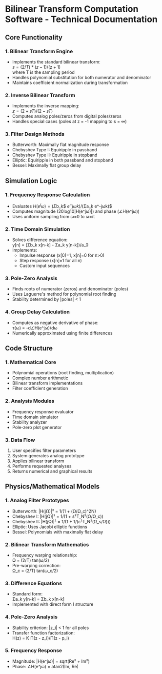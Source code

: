 # Bilinear Transform Computation Software - Technical Documentation

## Core Functionality

### 1. Bilinear Transform Engine
- Implements the standard bilinear transform:  
  $s = (2/T)*(z-1)/(z+1)$  
  where T is the sampling period
- Handles polynomial substitution for both numerator and denominator
- Maintains coefficient normalization during transformation

### 2. Inverse Bilinear Transform
- Implements the inverse mapping:  
  $z = (2+sT)/(2-sT)$
- Computes analog poles/zeros from digital poles/zeros
- Handles special cases (poles at z = -1 mapping to s = ∞)

### 3. Filter Design Methods
- Butterworth: Maximally flat magnitude response
- Chebyshev Type I: Equiripple in passband
- Chebyshev Type II: Equiripple in stopband
- Elliptic: Equiripple in both passband and stopband
- Bessel: Maximally flat group delay

## Simulation Logic

### 1. Frequency Response Calculation
- Evaluates $H(e^jω) = (Σ$b_k$ $e^-jωk$)/(Σa_k e^-jωk)$
- Computes magnitude (20log10|H(e^jω)|) and phase (∠H(e^jω))
- Uses uniform sampling from ω=0 to ω=π

### 2. Time Domain Simulation
- Solves difference equation:  
  y[n] = (Σb_k x[n-k] - Σa_k y[n-k])/a_0
- Implements:
  - Impulse response (x[0]=1, x[n]=0 for n>0)
  - Step response (x[n]=1 for all n)
  - Custom input sequences

### 3. Pole-Zero Analysis
- Finds roots of numerator (zeros) and denominator (poles)
- Uses Laguerre's method for polynomial root finding
- Stability determined by |poles| < 1

### 4. Group Delay Calculation
- Computes as negative derivative of phase:  
  τ(ω) = -d∠H(e^jω)/dω
- Numerically approximated using finite differences

## Code Structure

### 1. Mathematical Core
- Polynomial operations (root finding, multiplication)
- Complex number arithmetic
- Bilinear transform implementations
- Filter coefficient generation

### 2. Analysis Modules
- Frequency response evaluator
- Time domain simulator
- Stability analyzer
- Pole-zero plot generator

### 3. Data Flow
1. User specifies filter parameters
2. System generates analog prototype
3. Applies bilinear transform
4. Performs requested analyses
5. Returns numerical and graphical results

## Physics/Mathematical Models

### 1. Analog Filter Prototypes
- Butterworth: |H(jΩ)|² = 1/(1 + (Ω/Ω_c)^2N)
- Chebyshev I: |H(jΩ)|² = 1/(1 + ε²T_N²(Ω/Ω_c))
- Chebyshev II: |H(jΩ)|² = 1/(1 + 1/(ε²T_N²(Ω_s/Ω)))
- Elliptic: Uses Jacobi elliptic functions
- Bessel: Polynomials with maximally flat delay

### 2. Bilinear Transform Mathematics
- Frequency warping relationship:  
  Ω = (2/T) tan(ω/2)
- Pre-warping correction:  
  Ω_c = (2/T) tan(ω_c/2)

### 3. Difference Equations
- Standard form:  
  Σa_k y[n-k] = Σb_k x[n-k]
- Implemented with direct form I structure

### 4. Pole-Zero Analysis
- Stability criterion: |z_i| < 1 for all poles
- Transfer function factorization:  
  H(z) = K Π(z - z_i)/Π(z - p_i)

### 5. Frequency Response
- Magnitude: |H(e^jω)| = sqrt(Re² + Im²)
- Phase: ∠H(e^jω) = atan2(Im, Re)
